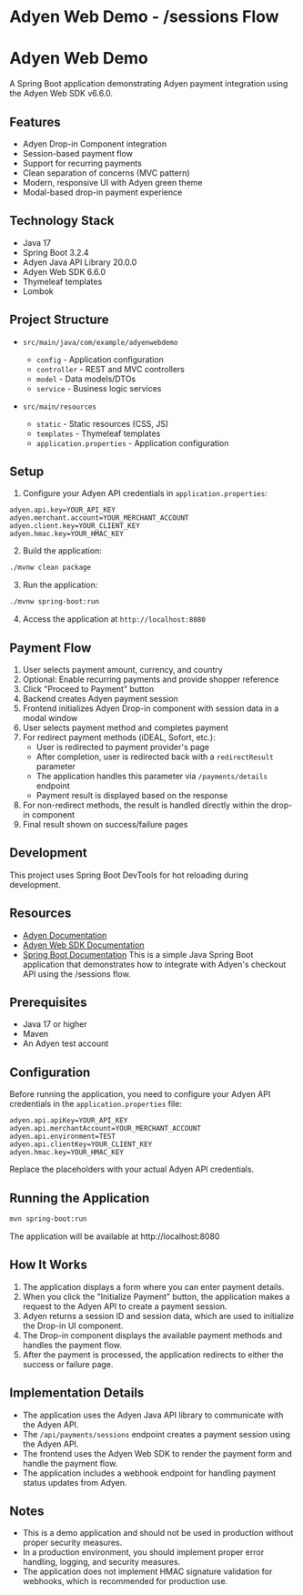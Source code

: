 # Adyen Web Demo - /sessions Flow
# Adyen Web Demo

A Spring Boot application demonstrating Adyen payment integration using the Adyen Web SDK v6.6.0.

## Features

- Adyen Drop-in Component integration
- Session-based payment flow
- Support for recurring payments
- Clean separation of concerns (MVC pattern)
- Modern, responsive UI with Adyen green theme
- Modal-based drop-in payment experience

## Technology Stack

- Java 17
- Spring Boot 3.2.4
- Adyen Java API Library 20.0.0
- Adyen Web SDK 6.6.0
- Thymeleaf templates
- Lombok

## Project Structure

- `src/main/java/com/example/adyenwebdemo`
  - `config` - Application configuration
  - `controller` - REST and MVC controllers
  - `model` - Data models/DTOs
  - `service` - Business logic services

- `src/main/resources`
  - `static` - Static resources (CSS, JS)
  - `templates` - Thymeleaf templates
  - `application.properties` - Application configuration

## Setup

1. Configure your Adyen API credentials in `application.properties`:

```properties
adyen.api.key=YOUR_API_KEY
adyen.merchant.account=YOUR_MERCHANT_ACCOUNT
adyen.client.key=YOUR_CLIENT_KEY
adyen.hmac.key=YOUR_HMAC_KEY
```

2. Build the application:

```bash
./mvnw clean package
```

3. Run the application:

```bash
./mvnw spring-boot:run
```

4. Access the application at `http://localhost:8080`

## Payment Flow

1. User selects payment amount, currency, and country
2. Optional: Enable recurring payments and provide shopper reference
3. Click "Proceed to Payment" button
4. Backend creates Adyen payment session
5. Frontend initializes Adyen Drop-in component with session data in a modal window
6. User selects payment method and completes payment
7. For redirect payment methods (iDEAL, Sofort, etc.):
   - User is redirected to payment provider's page
   - After completion, user is redirected back with a `redirectResult` parameter
   - The application handles this parameter via `/payments/details` endpoint
   - Payment result is displayed based on the response
8. For non-redirect methods, the result is handled directly within the drop-in component
9. Final result shown on success/failure pages

## Development

This project uses Spring Boot DevTools for hot reloading during development.

## Resources

- [Adyen Documentation](https://docs.adyen.com/)
- [Adyen Web SDK Documentation](https://docs.adyen.com/online-payments/web-drop-in/)
- [Spring Boot Documentation](https://docs.spring.io/spring-boot/docs/current/reference/html/)
This is a simple Java Spring Boot application that demonstrates how to integrate with Adyen's checkout API using the /sessions flow.

## Prerequisites

- Java 17 or higher
- Maven
- An Adyen test account

## Configuration

Before running the application, you need to configure your Adyen API credentials in the `application.properties` file:

```properties
adyen.api.apiKey=YOUR_API_KEY
adyen.api.merchantAccount=YOUR_MERCHANT_ACCOUNT
adyen.api.environment=TEST
adyen.api.clientKey=YOUR_CLIENT_KEY
adyen.hmac.key=YOUR_HMAC_KEY
```

Replace the placeholders with your actual Adyen API credentials.

## Running the Application

```bash
mvn spring-boot:run
```

The application will be available at http://localhost:8080

## How It Works

1. The application displays a form where you can enter payment details.
2. When you click the "Initialize Payment" button, the application makes a request to the Adyen API to create a payment session.
3. Adyen returns a session ID and session data, which are used to initialize the Drop-in UI component.
4. The Drop-in component displays the available payment methods and handles the payment flow.
5. After the payment is processed, the application redirects to either the success or failure page.

## Implementation Details

- The application uses the Adyen Java API library to communicate with the Adyen API.
- The `/api/payments/sessions` endpoint creates a payment session using the Adyen API.
- The frontend uses the Adyen Web SDK to render the payment form and handle the payment flow.
- The application includes a webhook endpoint for handling payment status updates from Adyen.

## Notes

- This is a demo application and should not be used in production without proper security measures.
- In a production environment, you should implement proper error handling, logging, and security measures.
- The application does not implement HMAC signature validation for webhooks, which is recommended for production use.
